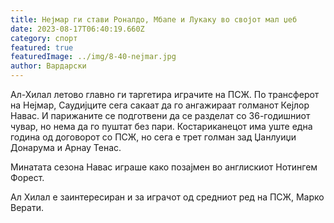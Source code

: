 ```yaml
---
title: Нејмар ги стави Роналдо, Мбапе и Лукаку во својот мал џеб
date: 2023-08-17T06:40:19.660Z
category: спорт
featured: true
featuredImage: ../img/8-40-nejmar.jpg
author: Вардарски
---
```

Ал-Хилал летово главно ги таргетира играчите на ПСЖ. По трансферот на Нејмар, Саудијците сега сакаат да го ангажираат голманот Кејлор Навас. И парижаните се подготвени да се разделат со 36-годишниот чувар, но нема да го пуштат без пари. Костариканецот има уште една година од договорот со ПСЖ, но сега е трет голман зад Џанлуиџи Донарума и Арнау Тенас.

Минатата сезона Навас играше како позајмен во англискиот Нотингем Форест.

Ал Хилал е заинтересиран и за играчот од средниот ред на ПСЖ, Марко Верати.